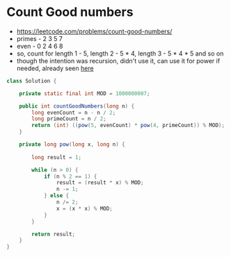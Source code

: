 # Count Good numbers

- https://leetcode.com/problems/count-good-numbers/
- primes - 2 3 5 7
- even - 0 2 4 6 8
- so, count for length 1 - 5, length 2 - 5 * 4, length 3 - 5 * 4 * 5 and so on
- though the intention was recursion, didn't use it, can use it for power if needed, already seen [here](./Pow(x,%20n).md)

```java
class Solution {

    private static final int MOD = 1000000007;

    public int countGoodNumbers(long n) {
        long evenCount = n - n / 2;
        long primeCount = n / 2;
        return (int) ((pow(5, evenCount) * pow(4, primeCount)) % MOD);
    }

    private long pow(long x, long n) {
        
        long result = 1;

        while (n > 0) {
            if (n % 2 == 1) {
                result = (result * x) % MOD;
                n -= 1;
            } else {
                n /= 2;
                x = (x * x) % MOD;
            }
        }

        return result;
    }
}
```
